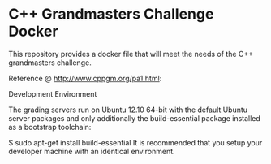 # C++ Grandmasters Challenge Docker #

This repository provides a docker file that will meet the needs of the C++ grandmasters challenge.  

Reference @ http://www.cppgm.org/pa1.html:

Development Environment

The grading servers run on Ubuntu 12.10 64-bit with the default Ubuntu server packages and only additionally the build-essential package installed as a bootstrap toolchain:

$ sudo apt-get install build-essential
It is recommended that you setup your developer machine with an identical environment.